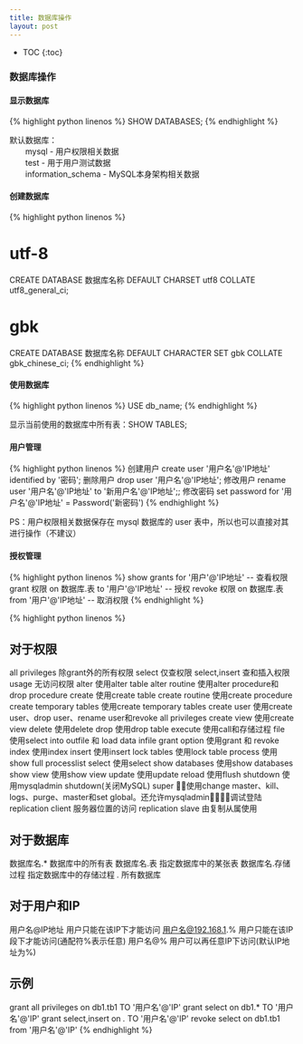 ```yaml
---
title: 数据库操作
layout: post
---
```


* TOC
{:toc}

### 数据库操作

#### 显示数据库

{% highlight python linenos %}
SHOW DATABASES;
{% endhighlight %}

默认数据库：  
　　mysql - 用户权限相关数据  
　　test - 用于用户测试数据  
　　information_schema - MySQL本身架构相关数据  

#### 创建数据库

{% highlight python linenos %}
# utf-8
CREATE DATABASE 数据库名称 DEFAULT CHARSET utf8 COLLATE utf8_general_ci;
 
# gbk
CREATE DATABASE 数据库名称 DEFAULT CHARACTER SET gbk COLLATE gbk_chinese_ci;
{% endhighlight %}

#### 使用数据库

{% highlight python linenos %}
USE db_name;
{% endhighlight %}

显示当前使用的数据库中所有表：SHOW TABLES;  

#### 用户管理

{% highlight python linenos %}
创建用户
    create user '用户名'@'IP地址' identified by '密码';
删除用户
    drop user '用户名'@'IP地址';
修改用户
    rename user '用户名'@'IP地址' to '新用户名'@'IP地址';;
修改密码
    set password for '用户名'@'IP地址' = Password('新密码')
{% endhighlight %}

PS：用户权限相关数据保存在 mysql 数据库的 user 表中，所以也可以直接对其进行操作（不建议）  

#### 授权管理

{% highlight python linenos %}
show grants for '用户'@'IP地址'                  -- 查看权限
grant  权限 on 数据库.表 to   '用户'@'IP地址'      -- 授权
revoke 权限 on 数据库.表 from '用户'@'IP地址'      -- 取消权限
{% endhighlight %}

{% highlight python linenos %}

对于权限
-------------------------------------------------------------
all privileges          除grant外的所有权限
select                  仅查权限
select,insert           查和插入权限
usage                   无访问权限
alter                   使用alter table
alter routine           使用alter procedure和drop procedure
create                  使用create table
create routine          使用create procedure
create temporary tables 使用create temporary tables
create user             使用create user、drop user、rename user和revoke  all privileges
create view             使用create view
delete                  使用delete
drop                    使用drop table
execute                 使用call和存储过程
file                    使用select into outfile 和 load data infile
grant option            使用grant 和 revoke
index                   使用index
insert                  使用insert
lock tables             使用lock table
process                 使用show full processlist
select                  使用select
show databases          使用show databases
show view               使用show view
update                  使用update
reload                  使用flush
shutdown                使用mysqladmin shutdown(关闭MySQL)
super                   􏱂􏰈使用change master、kill、logs、purge、master和set global。还允许mysqladmin􏵗􏵘􏲊􏲋调试登陆
replication client      服务器位置的访问
replication slave       由复制从属使用

对于数据库
-------------------------------------------------------------
数据库名.*            数据库中的所有表
数据库名.表           指定数据库中的某张表
数据库名.存储过程     指定数据库中的存储过程
*.*                   所有数据库

对于用户和IP
-------------------------------------------------------------
用户名@IP地址         用户只能在该IP下才能访问
用户名@192.168.1.%    用户只能在该IP段下才能访问(通配符%表示任意)
用户名@%              用户可以再任意IP下访问(默认IP地址为%)

示例
-------------------------------------------------------------
grant all privileges on db1.tb1 TO '用户名'@'IP'
grant select on db1.* TO '用户名'@'IP'
grant select,insert on *.* TO '用户名'@'IP'
revoke select on db1.tb1 from '用户名'@'IP'
{% endhighlight %}


















